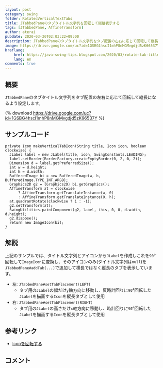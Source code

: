 ```yaml
---
layout: post
category: swing
folder: RotatedVerticalTextTabs
title: JTabbedPaneのタブタイトル文字列を回転して縦組表示する
tags: [JTabbedPane, AffineTransform]
author: aterai
pubdate: 2020-03-30T02:03:22+09:00
description: JTabbedPaneのタブタイトル文字列をタブ配置の左右に応じて回転して縦長になるよう設定します。
image: https://drive.google.com/uc?id=1GSBG4hscI1mhP8nMGMvgdjd5zK66537Y
hreflang:
    href: https://java-swing-tips.blogspot.com/2020/03/rotate-tab-title-of-jtabbedpane.html
    lang: en
comments: true
---
```

## 概要
`JTabbedPane`のタブタイトル文字列をタブ配置の左右に応じて回転して縦長になるよう設定します。

{% download https://drive.google.com/uc?id=1GSBG4hscI1mhP8nMGMvgdjd5zK66537Y %}

## サンプルコード
<pre class="prettyprint"><code>private Icon makeVerticalTabIcon(String title, Icon icon, boolean clockwise) {
  JLabel label = new JLabel(title, icon, SwingConstants.LEADING);
  label.setBorder(BorderFactory.createEmptyBorder(0, 2, 0, 2));
  Dimension d = label.getPreferredSize();
  int w = d.height;
  int h = d.width;
  BufferedImage bi = new BufferedImage(w, h, BufferedImage.TYPE_INT_ARGB);
  Graphics2D g2 = (Graphics2D) bi.getGraphics();
  AffineTransform at = clockwise
      ? AffineTransform.getTranslateInstance(w, 0)
      : AffineTransform.getTranslateInstance(0, h);
  at.quadrantRotate(clockwise ? 1 : -1);
  g2.setTransform(at);
  SwingUtilities.paintComponent(g2, label, this, 0, 0, d.width, d.height);
  g2.dispose();
  return new ImageIcon(bi);
}
</code></pre>

## 解説
上記のサンプルでは、タイトル文字列とアイコンから`JLabel`を作成しこれを`90`°回転して`ImageIcon`に変換し、そのアイコンのみ(タイトル文字列は`null`)を`JTabbedPane#addTab(...)`で追加して横長ではなく縦長のタブを表示しています。

- 左: `JTabbedPane#setTabPlacement(LEFT)`
    - タブ用の`JLabel`の幅だけ`y`軸方向に移動し、反時計回りに`90`°回転した`JLabel`を描画する`Icon`を縦長タブとして使用
- 右: `JTabbedPane#setTabPlacement(RIGHT)`
    - タブ用の`JLabel`の高さだけ`x`軸方向に移動し、時計回りに`90`°回転した`JLabel`を描画する`Icon`を縦長タブとして使用

<!-- dummy comment line for breaking list -->

## 参考リンク
- [Iconを回転する](https://ateraimemo.com/Swing/RotatedIcon.html)

<!-- dummy comment line for breaking list -->

## コメント
